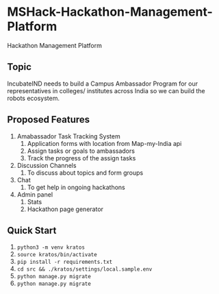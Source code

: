 # MSHack-Hackathon-Management-Platform
Hackathon Management Platform



## Topic
IncubateIND needs to build a Campus Ambassador Program for our representatives in colleges/ institutes across India so we can build the robots ecosystem.

## Proposed Features
1. Amabassador Task Tracking System
	1. Application forms with location from Map-my-India api
	2. Assign tasks or goals to ambassadors
	3. Track the progress of the assign tasks
2. Discussion Channels
	1. To discuss about topics and form groups
3. Chat
	1. To get help in ongoing hackathons
4. Admin panel
	1. Stats
	2. Hackathon page generator


## Quick Start
1. `python3 -m venv kratos`
2. `source kratos/bin/activate`
3. `pip install -r requirements.txt`
4. `cd src && ./kratos/settings/local.sample.env`
5. `python manage.py migrate`
6. `python manage.py migrate`
